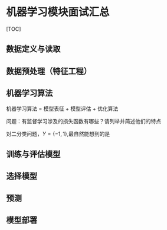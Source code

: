 # 机器学习模块面试汇总

[TOC]

## 数据定义与读取

## 数据预处理（特征工程）



## 机器学习算法

机器学习算法 = 模型表征 + 模型评估 + 优化算法

问题：有监督学习涉及的损失函数有哪些？请列举并简述他们的特点

对二分类问题，$Y=\{-1,1\}$,最自然能想到的是

## 训练与评估模型



## 选择模型

## 预测

## 模型部署


